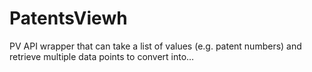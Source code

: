 # PatentsViewh
PV API wrapper that can take a list of values (e.g. patent numbers) and retrieve multiple data points to convert into…
